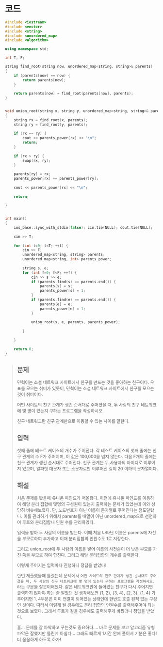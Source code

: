 # 코드

```c++
#include <iostream>
#include <vector>
#include <string>
#include <unordered_map>
#include <algorithm>

using namespace std;

int T, F;

string find_root(string now, unordered_map<string, string>& parents)
{
    if (parents[now] == now) {
        return parents[now];
    }
    
    return parents[now] = find_root(parents[now], parents);
}


void union_root(string x, string y, unordered_map<string, string>& parents, unordered_map<string, int>& parents_power)
{
    string rx = find_root(x, parents);
    string ry = find_root(y, parents);
    
    if (rx == ry) {
        cout << parents_power[rx] << "\n";
        return;
    }
    
    if (rx > ry) {
        swap(rx, ry);
    }
    
    parents[ry] = rx;
    parents_power[rx] += parents_power[ry];
    
    cout << parents_power[rx] << "\n";
    
    return;
    
}


int main()
{
    ios_base::sync_with_stdio(false); cin.tie(NULL); cout.tie(NULL);
    
    cin >> T;
    
    for (int t=0; t<T; ++t) {
        cin >> F;
        unordered_map<string, string> parents;
        unordered_map<string, int> parents_power;
        
        string s, e;
        for (int f=0; f<F; ++f) {
            cin >> s >> e;
            if (parents.find(s) == parents.end()) {
                parents[s] = s;
                parents_power[s] = 1;
            }
            if (parents.find(e) == parents.end()) {
                parents[e] = e;
                parents_power[e] = 1;
            }
            
            union_root(s, e, parents, parents_power);
            
        }
        
    }

    return 0;
}

```



> ## 문제
>
> 민혁이는 소셜 네트워크 사이트에서 친구를 만드는 것을 좋아하는 친구이다. 우표를 모으는 취미가 있듯이, 민혁이는 소셜 네트워크 사이트에서 친구를 모으는 것이 취미이다.
>
> 어떤 사이트의 친구 관계가 생긴 순서대로 주어졌을 때, 두 사람의 친구 네트워크에 몇 명이 있는지 구하는 프로그램을 작성하시오.
>
> 친구 네트워크란 친구 관계만으로 이동할 수 있는 사이를 말한다.
>
> ## 입력
>
> 첫째 줄에 테스트 케이스의 개수가 주어진다. 각 테스트 케이스의 첫째 줄에는 친구 관계의 수 F가 주어지며, 이 값은 100,000을 넘지 않는다. 다음 F개의 줄에는 친구 관계가 생긴 순서대로 주어진다. 친구 관계는 두 사용자의 아이디로 이루어져 있으며, 알파벳 대문자 또는 소문자로만 이루어진 길이 20 이하의 문자열이다.
>
> ## 해설
>
> 처음 문제를 봤을때 유니온 파인드가 떠올랐다. 이전에 유니온 파인드를 이용하여 해당 분리 집합에 몇명의 구성원이 있는지 출력하는 문제가 있었는데 이와 상당히 비슷해보였다. 단, 노드번호가 아닌 이름이 문자열로 주어진다는 점도달랐다. 이를 관리하기 위해서 parents를 배열이 아닌 unordered_map으로 선언하여 루트와 분리집합내 인원 수를 관리하였다.
>
> 입력을 받아 두 사람의 이름을 받는다. 이때 처음 나타난 이름은 parents에 자신을 부모로하여 추가하고 이때 분리집합의 인원수도 1로 저장한다.
>
> 그리고 union_root에 두 사람의 이름을 넣어 이름의 사전순이 더 낮은 부모를 가진 쪽을 부모로 하여 합친다. 그리고 해당 분리집합의 개수를 출력한다.
> 
> 이렇게 주어지는 입력마다 진행하니 정답을 받았다!
> 
>한번 제출했을때 틀렸는데 문제에서 `어떤 사이트의 친구 관계가 생긴 순서대로 주어졌을 때, 두 사람의 친구 네트워크에 몇 명이 있는지 구하는 프로그램을 작성하시오.` 라는 구문을 잘못이해했다. 같은 네트워크안에 들어있는 친구가 다시 주어지면 출력하지 않아야 하는 줄 알았던 것 생각해보면 {1, 2}, {3, 4}, {2, 3}, {1, 4} 가 주어지면 1, 4부분은 이미 연결이 되어있는 상태인데 한번도 호출 된적 없는 구성인 것이다. 따라서 이렇게 될 경우에도 분리 집합의 인원수를 출력해주어야 되는 것으로 보였다. 그래서 루트가 같을 경우에도 출력해주게 바꿨더니 정답을 받았다.
> 
>흠... 문제를 잘 파악하고 푸는것도 중요하다.... 바로 문제를 보고 알고리즘 유형 파악은 잘했지만 틀린게 아쉽다... 그래도 빠르게 1시간 안에 풀어서 기분은 좋다!  더 꼼꼼하게 하도록 하자!

